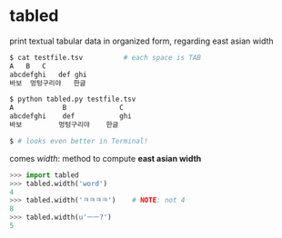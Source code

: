 tabled
======

print textual tabular data in organized form, regarding east asian width

```sh
$ cat testfile.tsv			# each space is TAB
A	B	C
abcdefghi	def	ghi
바보	멍텅구리야	한글

$ python tabled.py testfile.tsv
A            B             C   
abcdefghi    def           ghi 
바보         멍텅구리야    한글

$ # looks even better in Terminal!
```


comes _width_: method to compute **east asian width** 

```python
>>> import tabled
>>> tabled.width('word')
4
>>> tabled.width('ㅋㅋㅋㅋ')	# NOTE: not 4
8
>>> tabled.width(u'ㅡㅡ?')
5
```


